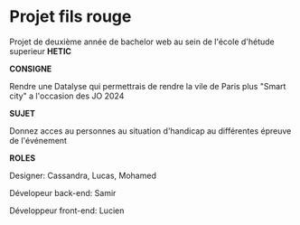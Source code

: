 # Projet fils rouge
>
Projet de deuxième année de bachelor web au sein de l'école d'hétude superieur **HETIC**
>
**CONSIGNE**
>
Rendre une Datalyse qui permettrais de rendre la vile de Paris plus "Smart city"  a l'occasion des JO 2024
>
**SUJET**
>
Donnez acces au personnes au situation d'handicap au différentes épreuve de l'événement
>
**ROLES**
>
Designer: Cassandra, Lucas, Mohamed
>
Dévelopeur back-end: Samir
>
Développeur front-end: Lucien
